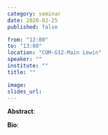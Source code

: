 ```yaml
---
category: seminar
date: 2020-02-25
published: false

from: "12:00"
to: "13:00"
location: "COM-G12-Main Lewin"
speaker: ""
institute: ""
title: ""

image:
slides_url:
---
```


**Abstract**:

**Bio**:
